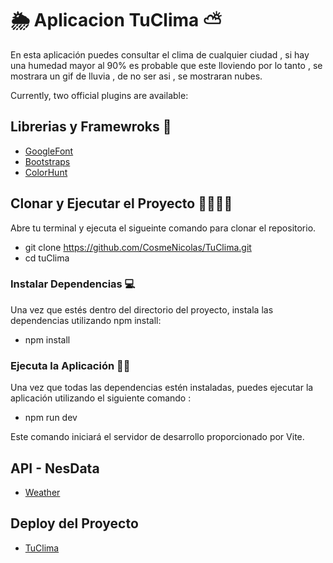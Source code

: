 # 🌦️ Aplicacion TuClima ⛅

En esta aplicación puedes consultar el clima de cualquier ciudad , si hay una humedad mayor al 90% es probable que este lloviendo por lo tanto , se mostrara un gif de lluvia , de no ser asi , se mostraran nubes. 

Currently, two official plugins are available:

## Librerias y Framewroks 🎨

- [GoogleFont](https://fonts.google.com/)
- [Bootstraps](https://react-bootstrap.github.io/) 
- [ColorHunt](https://colorhunt.co/palette/1d2b537e2553ff004dfaef5d)
 
 
## Clonar y Ejecutar el Proyecto 👨‍💻👨‍💻

Abre tu terminal y ejecuta el sigueinte comando para clonar el repositorio.

- git clone https://github.com/CosmeNicolas/TuClima.git
- cd tuClima

### Instalar Dependencias 💻

Una vez que estés dentro del directorio del proyecto, instala las dependencias utilizando npm install:

- npm install

### Ejecuta la Aplicación 👨‍💻

Una vez que todas las dependencias estén instaladas, puedes ejecutar la aplicación utilizando el siguiente comando :

- npm run dev 

Este comando iniciará el servidor de desarrollo proporcionado por Vite.

## API - NesData

- [Weather](https://newsdata.io/)

## Deploy del Proyecto 

- [TuClima](https://tuclimapp.netlify.app/)